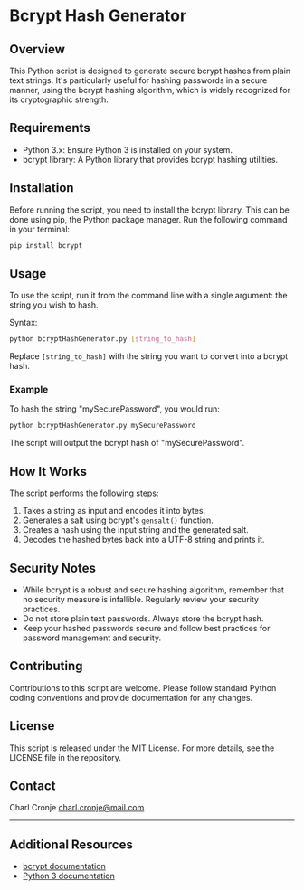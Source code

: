 
# Bcrypt Hash Generator

## Overview
This Python script is designed to generate secure bcrypt hashes from plain text strings. It's particularly useful for hashing passwords in a secure manner, using the bcrypt hashing algorithm, which is widely recognized for its cryptographic strength.

## Requirements
- Python 3.x: Ensure Python 3 is installed on your system.
- bcrypt library: A Python library that provides bcrypt hashing utilities.

## Installation
Before running the script, you need to install the bcrypt library. This can be done using pip, the Python package manager. Run the following command in your terminal:

```bash
pip install bcrypt
```

## Usage
To use the script, run it from the command line with a single argument: the string you wish to hash.

Syntax:

```bash
python bcryptHashGenerator.py [string_to_hash]
```

Replace `[string_to_hash]` with the string you want to convert into a bcrypt hash.

### Example
To hash the string "mySecurePassword", you would run:

```bash
python bcryptHashGenerator.py mySecurePassword
```

The script will output the bcrypt hash of "mySecurePassword".

## How It Works
The script performs the following steps:
1. Takes a string as input and encodes it into bytes.
2. Generates a salt using bcrypt's `gensalt()` function.
3. Creates a hash using the input string and the generated salt.
4. Decodes the hashed bytes back into a UTF-8 string and prints it.

## Security Notes
- While bcrypt is a robust and secure hashing algorithm, remember that no security measure is infallible. Regularly review your security practices.
- Do not store plain text passwords. Always store the bcrypt hash.
- Keep your hashed passwords secure and follow best practices for password management and security.

## Contributing
Contributions to this script are welcome. Please follow standard Python coding conventions and provide documentation for any changes.

## License
This script is released under the MIT License. For more details, see the LICENSE file in the repository.

## Contact
Charl Cronje
charl.cronje@mail.com

---

## Additional Resources
- [bcrypt documentation](https://pypi.org/project/bcrypt/)
- [Python 3 documentation](https://docs.python.org/3/)


